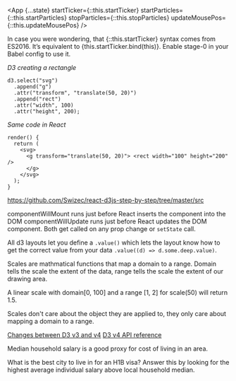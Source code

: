 <App {...state}
startTicker={::this.startTicker} startParticles={::this.startParticles} stopParticles={::this.stopParticles} updateMousePos={::this.updateMousePos}
/>

In case you were wondering, that {::this.startTicker} syntax comes from ES2016. It’s equivalent to {this.startTicker.bind(this)}. Enable stage-0 in your Babel config to use it.


*D3 creating a rectangle*

	d3.select("svg")
	  .append("g")
	  .attr("transform", "translate(50, 20)")
	  .append("rect")
	  .attr("width", 100)
	  .attr("height", 200);

*Same code in React*

	render() {
	  return (
	    <svg>
	      <g transform="translate(50, 20)"> <rect width="100" height="200" />
	      </g>
	    </svg>
	  );
	}

https://github.com/Swizec/react-d3js-step-by-step/tree/master/src

componentWillMount runs just before React inserts the component into the DOM
componentWillUpdate runs just before React updates the DOM component.
Both get called on any prop change or `setState` call.

All d3 layouts let you define a `.value()` which lets the layout know how to get the correct value from your data
`.value((d) => d.some.deep.value)`.

Scales are mathmatical functions that map a domain to a range.
Domain tells the scale the extent of the data, range tells the scale the extent of our drawing area.

A linear scale with domain[0, 100] and a range [1, 2] for scale(50) will return 1.5.

Scales don't care about the object they are applied to, they only care about mapping a domain to a range.

[Changes between D3 v3 and v4](https://github.com/d3/d3/blob/master/CHANGES.md)
[D3 v4 API reference](https://github.com/d3/d3/blob/master/API.md)

Median household salary is a good proxy for cost of living in an area.

What is the best city to live in for an H1B visa? Answer this by looking for the highest average individual salary above local household median.